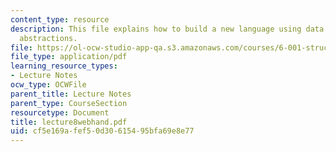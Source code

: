 ```yaml
---
content_type: resource
description: This file explains how to build a new language using data and procedure
  abstractions.
file: https://ol-ocw-studio-app-qa.s3.amazonaws.com/courses/6-001-structure-and-interpretation-of-computer-programs-spring-2005/cf5e169afef50d30615495bfa69e8e77_lecture8webhand.pdf
file_type: application/pdf
learning_resource_types:
- Lecture Notes
ocw_type: OCWFile
parent_title: Lecture Notes
parent_type: CourseSection
resourcetype: Document
title: lecture8webhand.pdf
uid: cf5e169a-fef5-0d30-6154-95bfa69e8e77
---
```

